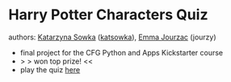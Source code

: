# Harry Potter Characters Quiz

authors:
[Katarzyna Sowka](https://www.linkedin.com/in/k-sowka/) 
([katsowka](https://github.com/katsowka)),
[Emma Jourzac](https://www.linkedin.com/in/emma-jourzac-1226601/) (jourzy)

- final project for the CFG Python and Apps Kickstarter course
- \> \> won top prize! \<\<
- play the quiz [here](https://trinket.io/python3/ca1e68e6ee?runOption=run)


